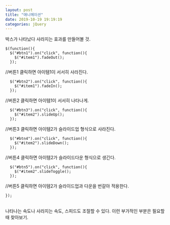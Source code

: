 ```yaml
---
layout: post
title: "애니메이션"
date: 2019-10-19 19:19:19
categories: jQuery
---
```

박스가 나타났다 사라지는 효과를 만들어볼 것.

    $(function(){
      $("#btn1").on("click", function(){
        $("#item1").fadeOut();
      });
//버튼1 클릭하면 아이템1이 서서히 사라진다.

      $("#btn2").on("click", function(){
        $("#item1").fadeIn();
      });
//버튼2 클릭하면 아이템1이 서서히 나타나게.


      $("#btn3").on("click", function(){
        $("#item2").slideUp();
      });
//버튼3 클릭하면 아이템2가 슬라이드업 형식으로 사라진다.


      $("#btn4").on("click", function(){
        $("#item2").slideDown();
      });
//버튼4 클릭하면 아이템2가 슬라이드다운 형식으로 생긴다.

      $("#btn5").on("click", function(){
        $("#item2".slideToggle();
      });
//버튼5 클릭하면 아이템2가 슬라이드업과 다운을 번갈아 적용한다.

    });

<br>
나타나는 속도나 사라지는 속도, 스피드도 조절할 수 있다. 이런 부가적인 부분은 필요할 때 찾아보기.<br>
